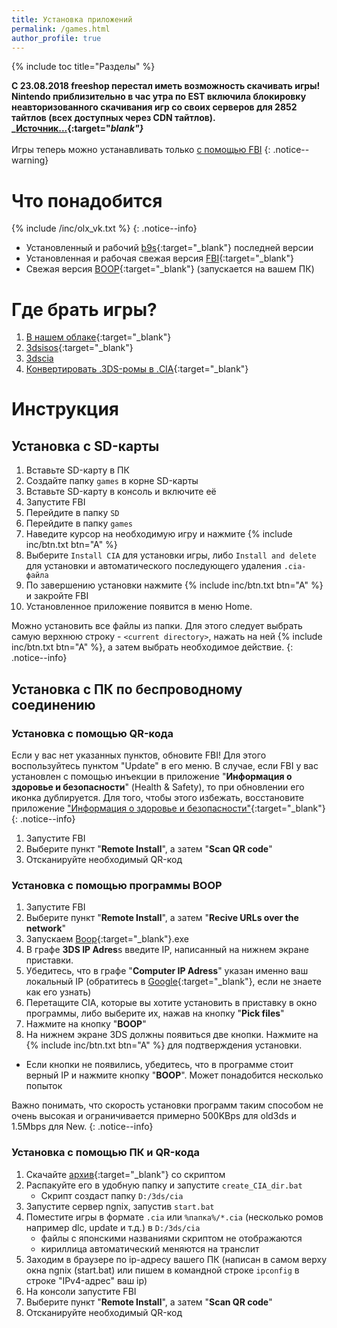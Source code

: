 ```yaml
---
title: Установка приложений
permalink: /games.html
author_profile: true
---
```

{% include toc title="Разделы" %}

**С 23.08.2018 freeshop перестал иметь возможность скачивать игры! Nintendo приблизительно в час утра по EST включила блокировку неавторизованного скачивания игр со своих серверов для 2852 тайтлов (всех доступных через CDN тайтлов). <br>_[Источник...](https://twitter.com/Cheatfreak47/status/1032180782935277570?s=20){:target="_blank"}_**<br><br>Игры теперь можно устанавливать только [с помощью FBI](games)
{: .notice--warning}

# Что понадобится

{% include /inc/olx_vk.txt %}
{: .notice--info}

* Установленный и рабочий [b9s](updating-b9s){:target="_blank"} последней версии 
* Установленная и рабочая свежая версия [FBI](fbi){:target="_blank"}
* Свежая версия [BOOP](https://github.com/miltoncandelero/Boop/releases/latest){:target="_blank"} (запускается на вашем ПК)

# Где брать игры? 

1. [В нашем облаке](https://fex.net/383178975756){:target="_blank"}
1. [3dsisos](http://www.3dsiso.com/forumdisplay.php?261-CIA-Downloads){:target="_blank"}
1. [3dscia](http://www.3dscia.com/)
1. [Конвертировать .3DS-ромы в .CIA](godmode9-usage#%D0%BA%D0%BE%D0%BD%D0%B2%D0%B5%D1%80%D1%82%D0%B0%D1%86%D0%B8%D1%8F-%D0%B8%D0%B7-3ds-%D0%B2-cia){:target="_blank"}

# Инструкция

## Установка с SD-карты

1. Вставьте SD-карту в ПК
1. Создайте папку `games` в корне SD-карты
1. Вставьте SD-карту в консоль и включите её
1. Запустите FBI
1. Перейдите в папку `SD`
1. Перейдите в папку `games`
1. Наведите курсор на необходимую игру и нажмите {% include inc/btn.txt btn="A" %}
1. Выберите `Install CIA` для установки игры, либо `Install and delete` для установки и автоматического последующего удаления `.cia-файла`
1. По завершению установки нажмите {% include inc/btn.txt btn="A" %} и закройте FBI 
1. Установленное приложение появится в меню Home. 

Можно установить все файлы из папки. Для этого следует выбрать самую верхнюю строку - `<current directory>`, нажать на ней {% include inc/btn.txt btn="A" %}, а затем выбрать необходимое действие. 
{: .notice--info}

## Установка с ПК по беспроводному соединению 

### Установка с помощью QR-кода 

Если у вас нет указанных пунктов, обновите FBI! Для этого воспользуйтесь пунктом "Update" в его меню. В случае, если FBI у вас установлен с помощью инъекции в приложение "**Информация о здоровье и безопасности**" (Health & Safety), то при обновлении его иконка дублируется. Для того, чтобы этого избежать, восстановите приложение ["Информация о здоровье и безопасности"](https://3ds.customfw.xyz/godmode9-usage#восстановление-приложения-информация-о-здоровье-и-безопасности){:target="_blank"}
{: .notice--info}

1. Запустите FBI
1. Выберите пункт "**Remote Install**", а затем "**Scan QR code**" 
1. Отсканируйте необходимый QR-код 
	
### Установка с помощью программы BOOP

1. Запустите FBI
1. Выберите пункт "**Remote Install**", а затем "**Recive URLs over the network**" 
1. Запускаем [Boop](https://github.com/miltoncandelero/Boop/releases/latest){:target="_blank"}.exe
1. В графе **3DS IP Adres**s введите IP, написанный на нижнем экране приставки. 
1. Убедитесь, что в графе "**Computer IP Adress**" указан именно ваш локальный IP (обратитесь в [Google](http://bfy.tw/D0PN){:target="_blank"}, если не знаете как его узнать)
1. Перетащите CIA, которые вы хотите установить в приставку в окно программы, либо выберите их, нажав на кнопку "**Pick files**"
1. Нажмите на кнопку "**BOOP**"
1. На нижнем экране 3DS должны появиться две кнопки. Нажмите на {% include inc/btn.txt btn="A" %} для подтверждения установки. 
  + Если кнопки не появились, убедитесь, что в программе стоит верный IP и нажмите кнопку "**BOOP**". Может понадобится несколько попыток

Важно понимать, что скорость установки программ таким способом не очень высокая и ограничивается примерно 500KBps для old3ds и 1.5Mbps для New. 
{: .notice--info}

### Установка с помощью ПК и QR-кода

1. Скачайте [архив](https://fex.net/383178975756?fileId=732062868){:target="_blank"} со скриптом 
1. Распакуйте его в удобную папку и запустите `create_CIA_dir.bat`
	* Cкрипт создаст папку `D:/3ds/cia`
1. Запустите сервер ngnix, запустив `start.bat`
1. Поместите игры в формате `.cia` или `%папка%/*.cia` (несколько ромов например dlc, update и т.д.) в `D:/3ds/cia`
	* файлы с японскими названиями скриптом не отображаются
	* кириллица автоматический меняются на транслит
1. Заходим в браузере по ip-адресу вашего ПК (написан в самом верху окна ngnix (start.bat) или пишем в командной строке `ipconfig` в строке "IPv4-адрес" ваш ip) 
1. На консоли запустите FBI
1. Выберите пункт "**Remote Install**", а затем "**Scan QR code**" 
1. Отсканируйте необходимый QR-код 